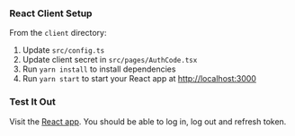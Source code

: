 ### React Client Setup
From the `client` directory:
1. Update `src/config.ts`
2. Update client secret in `src/pages/AuthCode.tsx`
2. Run `yarn install` to install dependencies
3. Run `yarn start` to start your React app at [http://localhost:3000](http://localhost:3000)

### Test It Out

Visit the [React app](http://localhost:3000). You should be able to log in, log out and refresh token.


